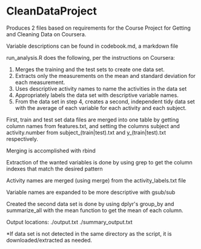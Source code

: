 # CleanDataProject

Produces 2 files based on requirements for the Course Project for Getting and Cleaning Data on Coursera.

Variable descriptions can be found in codebook.md, a markdown file

run_analysis.R does the following, per the instructions on Coursera:

1. Merges the training and the test sets to create one data set.
2. Extracts only the measurements on the mean and standard deviation for each measurement.
3. Uses descriptive activity names to name the activities in the data set
4. Appropriately labels the data set with descriptive variable names.
5. From the data set in step 4, creates a second, independent tidy data set with the average of each variable for each activity and each subject.

First, train and test set data files are merged into one table by getting column names from features.txt, and setting the columns subject and activity.number from subject_(train|test).txt and y_(train|test).txt respectively.

Merging is accomplished with rbind

Extraction of the wanted variables is done by using grep to get the column indexes that match the desired pattern

Activity names are merged (using merge) from the activity_labels.txt file

Variable names are expanded to be more descriptive with gsub/sub

Created the second data set is done by using dplyr's group_by and summarize_all with the mean function to get the mean of each column.

Output locations:
./output.txt
./summary_output.txt

*If data set is not detected in the same directory as the script, it is downloaded/extracted as needed.